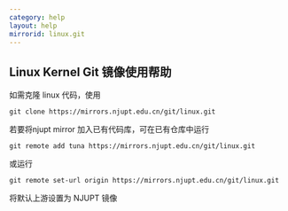 ```yaml
---
category: help
layout: help
mirrorid: linux.git
---
```


## Linux Kernel Git 镜像使用帮助

如需克隆 linux 代码，使用

```
git clone https://mirrors.njupt.edu.cn/git/linux.git
```

若要将njupt mirror 加入已有代码库，可在已有仓库中运行

```
git remote add tuna https://mirrors.njupt.edu.cn/git/linux.git
```

或运行

```
git remote set-url origin https://mirrors.njupt.edu.cn/git/linux.git
```

将默认上游设置为 NJUPT 镜像

